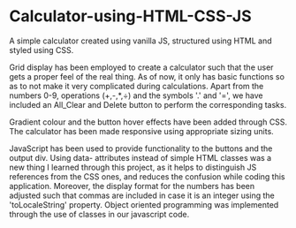 # Calculator-using-HTML-CSS-JS
A simple calculator created using vanilla JS, structured using HTML and styled using CSS.

Grid display has been employed to create a calculator such that the user gets a proper feel of the real thing. As of now, it only has basic functions so as to not make it very complicated during calculations.
Apart from the numbers 0-9, operations (+,-,*,÷) and the symbols '.' and '=', we have included an All_Clear and Delete button to perform the corresponding tasks. 

Gradient colour and the button hover effects have been added through CSS. The calculator has been made responsive using appropriate sizing units.

JavaScript has been used to provide functionality to the buttons and the output div. Using data- attributes instead of simple HTML classes was a new thing I learned through this project, as it helps to distinguish JS references from the CSS ones, and reduces the confusion while coding this application. Moreover, the display format for the numbers has been adjusted such that commas are included in case it is an integer using the 'toLocaleString' property. Object oriented programming was implemented through the use of classes in our javascript code.
